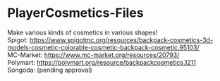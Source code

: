 # PlayerCosmetics-Files
Make various kinds of cosmetics in various shapes!
 <br>
Spigot: https://www.spigotmc.org/resources/backpack-cosmetics-3d-models-cosmetic-colorable-cosmetic-backpack-cosmetic.95103/ <br>
MC-Market: https://www.mc-market.org/resources/20793/ <br>
Polymart: https://polymart.org/resource/backpackcosmetics.1211 <br>
Songoda: (pending approval) <br>

